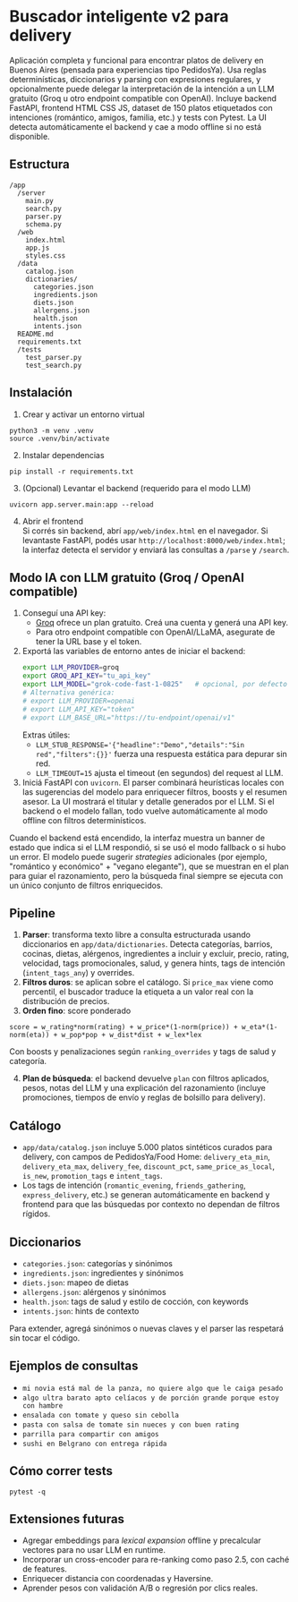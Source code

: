 
# Buscador inteligente v2 para delivery

Aplicación completa y funcional para encontrar platos de delivery en Buenos Aires (pensada para experiencias tipo PedidosYa). Usa reglas determinísticas, diccionarios y parsing con expresiones regulares, y opcionalmente puede delegar la interpretación de la intención a un LLM gratuito (Groq u otro endpoint compatible con OpenAI). Incluye backend FastAPI, frontend HTML CSS JS, dataset de 150 platos etiquetados con intenciones (romántico, amigos, familia, etc.) y tests con Pytest. La UI detecta automáticamente el backend y cae a modo offline si no está disponible.

## Estructura

```
/app
  /server
    main.py
    search.py
    parser.py
    schema.py
  /web
    index.html
    app.js
    styles.css
  /data
    catalog.json
    dictionaries/
      categories.json
      ingredients.json
      diets.json
      allergens.json
      health.json
      intents.json
  README.md
  requirements.txt
  /tests
    test_parser.py
    test_search.py
```

## Instalación

1. Crear y activar un entorno virtual
```
python3 -m venv .venv
source .venv/bin/activate
```

2. Instalar dependencias
```
pip install -r requirements.txt
```

3. (Opcional) Levantar el backend (requerido para el modo LLM)
```
uvicorn app.server.main:app --reload
```

4. Abrir el frontend  
Si corrés sin backend, abrí `app/web/index.html` en el navegador. Si levantaste FastAPI, podés usar `http://localhost:8000/web/index.html`; la interfaz detecta el servidor y enviará las consultas a `/parse` y `/search`.

## Modo IA con LLM gratuito (Groq / OpenAI compatible)

1. Conseguí una API key:
   - [Groq](https://console.groq.com/) ofrece un plan gratuito. Creá una cuenta y generá una API key.
   - Para otro endpoint compatible con OpenAI/LLaMA, asegurate de tener la URL base y el token.
2. Exportá las variables de entorno antes de iniciar el backend:
   ```bash
   export LLM_PROVIDER=groq
   export GROQ_API_KEY="tu_api_key"
   export LLM_MODEL="grok-code-fast-1-0825"   # opcional, por defecto usa ese modelo
   # Alternativa genérica:
   # export LLM_PROVIDER=openai
   # export LLM_API_KEY="token"
   # export LLM_BASE_URL="https://tu-endpoint/openai/v1"
   ```
   Extras útiles:
   - `LLM_STUB_RESPONSE='{"headline":"Demo","details":"Sin red","filters":{}}'` fuerza una respuesta estática para depurar sin red.
   - `LLM_TIMEOUT=15` ajusta el timeout (en segundos) del request al LLM.
3. Iniciá FastAPI con `uvicorn`. El parser combinará heurísticas locales con las sugerencias del modelo para enriquecer filtros, boosts y el resumen asesor. La UI mostrará el titular y detalle generados por el LLM. Si el backend o el modelo fallan, todo vuelve automáticamente al modo offline con filtros determinísticos.

Cuando el backend está encendido, la interfaz muestra un banner de estado que indica si el LLM respondió, si se usó el modo fallback o si hubo un error. El modelo puede sugerir *strategies* adicionales (por ejemplo, "romántico y económico" + "vegano elegante"), que se muestran en el plan para guiar el razonamiento, pero la búsqueda final siempre se ejecuta con un único conjunto de filtros enriquecidos.

## Pipeline

1. **Parser**: transforma texto libre a consulta estructurada usando diccionarios en `app/data/dictionaries`. Detecta categorías, barrios, cocinas, dietas, alérgenos, ingredientes a incluir y excluir, precio, rating, velocidad, tags promocionales, salud, y genera hints, tags de intención (`intent_tags_any`) y overrides.
2. **Filtros duros**: se aplican sobre el catálogo. Si `price_max` viene como percentil, el buscador traduce la etiqueta a un valor real con la distribución de precios.
3. **Orden fino**: score ponderado
```
score = w_rating*norm(rating) + w_price*(1-norm(price)) + w_eta*(1-norm(eta)) + w_pop*pop + w_dist*dist + w_lex*lex
```
Con boosts y penalizaciones según `ranking_overrides` y tags de salud y categoría.

4. **Plan de búsqueda**: el backend devuelve `plan` con filtros aplicados, pesos, notas del LLM y una explicación del razonamiento (incluye promociones, tiempos de envío y reglas de bolsillo para delivery).

## Catálogo

- `app/data/catalog.json` incluye 5.000 platos sintéticos curados para delivery, con campos de PedidosYa/Food Home: `delivery_eta_min`, `delivery_eta_max`, `delivery_fee`, `discount_pct`, `same_price_as_local`, `is_new`, `promotion_tags` e `intent_tags`.
- Los tags de intención (`romantic_evening`, `friends_gathering`, `express_delivery`, etc.) se generan automáticamente en backend y frontend para que las búsquedas por contexto no dependan de filtros rígidos.

## Diccionarios

- `categories.json`: categorías y sinónimos
- `ingredients.json`: ingredientes y sinónimos
- `diets.json`: mapeo de dietas
- `allergens.json`: alérgenos y sinónimos
- `health.json`: tags de salud y estilo de cocción, con keywords
- `intents.json`: hints de contexto

Para extender, agregá sinónimos o nuevas claves y el parser las respetará sin tocar el código.

## Ejemplos de consultas

- `mi novia está mal de la panza, no quiere algo que le caiga pesado`
- `algo ultra barato apto celíacos y de porción grande porque estoy con hambre`
- `ensalada con tomate y queso sin cebolla`
- `pasta con salsa de tomate sin nueces y con buen rating`
- `parrilla para compartir con amigos`
- `sushi en Belgrano con entrega rápida`

## Cómo correr tests

```
pytest -q
```

## Extensiones futuras

- Agregar embeddings para *lexical expansion* offline y precalcular vectores para no usar LLM en runtime.
- Incorporar un cross-encoder para re-ranking como paso 2.5, con caché de features.
- Enriquecer distancia con coordenadas y Haversine.
- Aprender pesos con validación A/B o regresión por clics reales.
